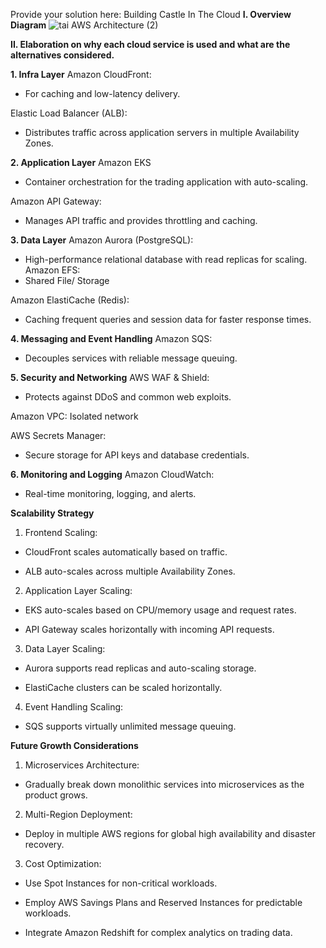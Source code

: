 Provide your solution here: Building Castle In The Cloud
**I. Overview Diagram**
![tai AWS Architecture (2)](https://github.com/user-attachments/assets/e3891377-3f56-42c4-9af5-1affebb3a802)


**II. Elaboration on why each cloud service is used and what are the alternatives considered.**

**1. Infra Layer**
Amazon CloudFront:

- For caching and low-latency delivery.

Elastic Load Balancer (ALB):

- Distributes traffic across application servers in multiple Availability Zones.


**2. Application Layer**
Amazon EKS

- Container orchestration for the trading application with auto-scaling.

Amazon API Gateway:

- Manages API traffic and provides throttling and caching.

**3. Data Layer**
Amazon Aurora (PostgreSQL):

- High-performance relational database with read replicas for scaling.
Amazon EFS:
- Shared File/ Storage 

Amazon ElastiCache (Redis):

- Caching frequent queries and session data for faster response times.

**4. Messaging and Event Handling**
Amazon SQS:

- Decouples services with reliable message queuing.

**5. Security and Networking**
AWS WAF & Shield:

- Protects against DDoS and common web exploits.

Amazon VPC: Isolated network

AWS Secrets Manager:

- Secure storage for API keys and database credentials.

**6. Monitoring and Logging**
Amazon CloudWatch:

- Real-time monitoring, logging, and alerts.


**Scalability Strategy**

1. Frontend Scaling:

- CloudFront scales automatically based on traffic.

- ALB auto-scales across multiple Availability Zones.

2. Application Layer Scaling:

- EKS auto-scales based on CPU/memory usage and request rates.

- API Gateway scales horizontally with incoming API requests.

3. Data Layer Scaling:

- Aurora supports read replicas and auto-scaling storage.

- ElastiCache clusters can be scaled horizontally.

4. Event Handling Scaling:

- SQS supports virtually unlimited message queuing.


**Future Growth Considerations**

1. Microservices Architecture:

- Gradually break down monolithic services into microservices as the product grows.

2. Multi-Region Deployment:

- Deploy in multiple AWS regions for global high availability and disaster recovery.

3. Cost Optimization:

- Use Spot Instances for non-critical workloads.

- Employ AWS Savings Plans and Reserved Instances for predictable workloads.

- Integrate Amazon Redshift for complex analytics on trading data.

